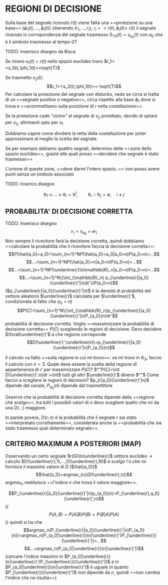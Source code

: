 # REGIONI DI DECISIONE

Sulla base del segnale ricevuto $r(t)$ viene fatta una ==proiezione su una base== $(\phi_1(t),...,\phi_I(t))$ ottenendo $(r_1,...,r_I)$, $r_i=<r(t),\phi_i(t)>$
$r(t)$ il segnale ricevuto in corrispondenza del segnale trasmesso $S_{TX}(t)=s_{a_0}(t)$ con $a_0$ che è il simbolo trasmesso al tempo $0T$ 

TODO: Inserisco disegno da Bisca

Se ricevo $s_1(t)=r(t)$ nello spazio euclideo trovo $r_1=<s_1(t),\phi_1(t)>=\sqrt{T}$ 

Se trasmetto $s_2(t)$:$$r_1=<s_2(t),\phi_1(t)>=-\sqrt{T}$$
Per calcolare la proiezione del segnale con disturbo, vedo se circa si tratta di un ==segnale positivo o negativo==, circa rispetto alla base $\phi_1$ dove si trova e ==scommettiamo sulla posizione di $r$ nella costellazione==.

Se la proiezione cade "vicino" al segnale di $s_2$ proiettato, decido di optare per $s_2$, altrimenti opto per $s_1$

Dobbiamo capire come dividere la retta della costellazione per poter approssimare al meglio la scelta del segnale.

Se per esempio abbiamo quattro segnali, determino delle ==zone dello spazio euclideo==, grazie alle quali posso ==decidere che segnale è stato trasmesso==

L'unione di queste zone, ==deve darmi l'intero spazio..== non posso avere punti senza un simbolo associato

TODO: Inserico disegno

$$\mathbb{R}_1\cup...\cup\mathbb{R}_i=\mathbb{R}^I,\qquad\mathbb{R}_i\cap\mathbb{R}_j=\emptyset,\quad i\neq j$$
## PROBABILITA' DI DECISIONE CORRETTA
TODO: Inserisco disegno
$$r_1=s_{a_0}+w_1$$
Non sempre il ricevitore farà la decisione corretta, quindi dobbiamo ==calcolare la probabilità che il ricevitore faccia la decisione corretta==:
$$P(\hat{a_0}=a_0)=\sum_{n=1}^NP(\hat{a_0}=a_0|a_0=n)P(a_0=n)=...$$
$$...=\sum_{n=1}^NP(\hat{a_0}=n|a_0=n)P(a_0=n)=...$$
$$...=\sum_{n=1}^NP(\underline{r}\in\mathbb{R}_n|a_0=n)P(a_0=n)=...$$
$$...=\sum_{n=1}^N\{\int_{\mathbb{R}_n} p_{\underline{r}|a_0}(\underline{r}'|n)dr'\}P(a_0=n)$$
($p_{\underline{r}|a_0}(\underline{r}'|n)$ è la densità di probabilità del vettore aleatorio $\underline{r}$ calcolata per $\underline{r}'$, condizionata al fatto che $a_0=n$)
$$P(C)=\sum_{n=1}^N\{\int_{\mathbb{R}_n}p_{\underline{r}|a_0}(\underline{r}'|n)P_{a_0}(n)dr'$$
probabilità di decisione corretta.
Voglio ==massimizzare la probabilità di decisione corretta== $P(C)$ scegliendo le regioni di decisione.
Devo decidere $\forall\underline{r}'$ a che regione corrisponde
$$D(\underline{r}';\underline{n})=p_{\underline{r}|a_0}(\underline{r}'|n)P_{a_0}(n)$$

Il calcolo va fatto ==sulla regione in cui mi trovo==: se mi trovo in $\mathbb{R}_3$, faccio il calcolo con $n=3$.
Quale deve essere la scelta della regione di appartenenza di $r'$ per massimizzare $P(C)$?
$^"P(C)=\int D(\underline{r}';n)dr'+\int$ tutti gli altri $\underline{r}'$ diversi $^"$ 
Come faccio a scegliere le regioni di decisioni?
$p_{r|a_0}(\underline{r}'|n)$ dipende dal canale, $P_{a_0}(n)$ dipende dal trasmettitore

Osservo che la probabilità di decisione corretta dipende dalla ==regione che scelgo==, tra tutti i possibili valori di $n$ devo scegliere quello che mi da una $D(...)$ maggiore.

In parole povere, $D(r;n)$ è la probabilità che il segnale $r$ sia stato ==interpretato correttamente==, considerata anche la ==probabilità che sia stato trasmesso quel determinato segnale==.

## CRITERIO MAXIMUM A POSTERIORI (MAP)
Osservando un certo segnale $r(G)\to\underline{r}$ vettore euclideo $\to$ calcolo $D(\underline{r};1),...,D(\underline{r},N)$ e scelgo l'$n$ che mi fornisce il massimo valore di $D$ ($\hat{a_0})$
$$\hat{a_0}=argmax_{n}(D(\underline{r},n))$$
$argmax_n$ restituisce ==l'indice $n$ che trova il valore maggiore==.

$$P_{\underline{r}|a_0}(\underline{r}'|n)p_{a_0}(n)=P_{\underline{r},a_0}(\underline{r}',n)$$
(($$P(A,B)=P(A|B)P(B)=P(B|A)P(A)$$))
quindi si ha che
$$argmax_n(P_{\underline{r}|a_0}(\underline{r}'|n)P_{a_0}(n))=argmax_n(P_{a_0|\underline{r}}(n|\underline{r}')P_{\underline{r}}(\underline{r}'))=...$$
$$...=argmax_n(P_{a_0|\underline{r}}(n|\underline{r}'))$$
(cercare l'indice massimo in $P_{a_0|\underline{r}}(n|\underline{r}')P_{\underline{r}}(\underline{r}'))$ e in $P_{a_0|\underline{r}}(n|\underline{r}')$ è uguale in quanto $P_{\underline{r}}(\underline{r}')$ non dipende da $n$, quindi ==non cambia l'indice che ne risulta==)